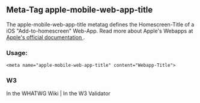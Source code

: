 ## Meta-Tag apple-mobile-web-app-title

The apple-mobile-web-app-title metatag defines the Homescreen-Title of a iOS "Add-to-homescreen" Web-App. Read more about Apple's Webapps at [Apple's official documentation <i class="fas fa-external-link-alt"></i>](https://developer.apple.com/library/safari/documentation/appleapplications/reference/SafariHTMLRef/Articles/MetaTags.html).

### Usage:

	<meta name="apple-mobile-web-app-title" content="Webapp-Title">

### W3
<i class="fas fa-check"></i> In the WHATWG Wiki | <i class="fas fa-check"></i>  In the W3 Validator
